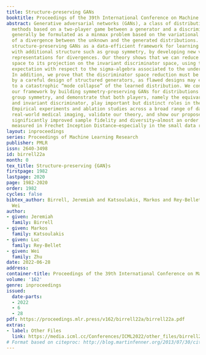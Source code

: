 ```yaml
---
title: Structure-preserving GANs
booktitle: Proceedings of the 39th International Conference on Machine Learning
abstract: Generative adversarial networks (GANs), a class of distribution-learning
  methods based on a two-player game between a generator and a discriminator, can
  generally be formulated as a minmax problem based on the variational representation
  of a divergence between the unknown and the generated distributions. We introduce
  structure-preserving GANs as a data-efficient framework for learning distributions
  with additional structure such as group symmetry, by developing new variational
  representations for divergences. Our theory shows that we can reduce the discriminator
  space to its projection on the invariant discriminator space, using the conditional
  expectation with respect to the sigma-algebra associated to the underlying structure.
  In addition, we prove that the discriminator space reduction must be accompanied
  by a careful design of structured generators, as flawed designs may easily lead
  to a catastrophic “mode collapse” of the learned distribution. We contextualize
  our framework by building symmetry-preserving GANs for distributions with intrinsic
  group symmetry, and demonstrate that both players, namely the equivariant generator
  and invariant discriminator, play important but distinct roles in the learning process.
  Empirical experiments and ablation studies across a broad range of data sets, including
  real-world medical imaging, validate our theory, and show our proposed methods achieve
  significantly improved sample fidelity and diversity—almost an order of magnitude
  measured in Frechet Inception Distance—especially in the small data regime.
layout: inproceedings
series: Proceedings of Machine Learning Research
publisher: PMLR
issn: 2640-3498
id: birrell22a
month: 0
tex_title: Structure-preserving {GAN}s
firstpage: 1982
lastpage: 2020
page: 1982-2020
order: 1982
cycles: false
bibtex_author: Birrell, Jeremiah and Katsoulakis, Markos and Rey-Bellet, Luc and Zhu,
  Wei
author:
- given: Jeremiah
  family: Birrell
- given: Markos
  family: Katsoulakis
- given: Luc
  family: Rey-Bellet
- given: Wei
  family: Zhu
date: 2022-06-28
address:
container-title: Proceedings of the 39th International Conference on Machine Learning
volume: '162'
genre: inproceedings
issued:
  date-parts:
  - 2022
  - 6
  - 28
pdf: https://proceedings.mlr.press/v162/birrell22a/birrell22a.pdf
extras:
- label: Other Files
  link: https://media.icml.cc/Conferences/ICML2022/other_files/birrell22a-supp.zip
# Format based on citeproc: http://blog.martinfenner.org/2013/07/30/citeproc-yaml-for-bibliographies/
---
```

